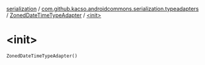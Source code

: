 [serialization](../../index.md) / [com.github.kacso.androidcommons.serialization.typeadapters](../index.md) / [ZonedDateTimeTypeAdapter](index.md) / [&lt;init&gt;](.)

# &lt;init&gt;

`ZonedDateTimeTypeAdapter()`
